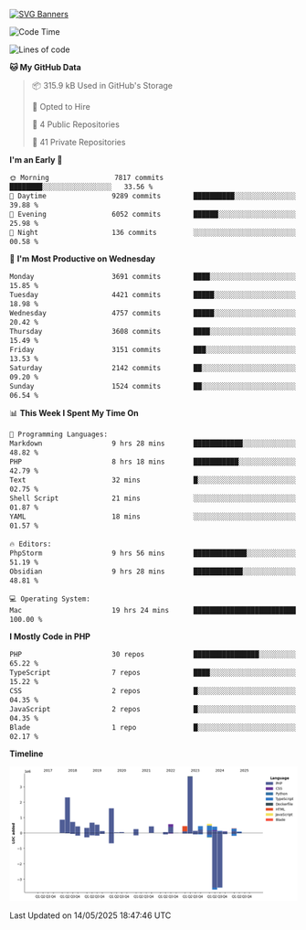 [![SVG Banners](https://svg-banners.vercel.app/api?type=glitch&text1=Gere_Lajos%F0%9F%92%BB&width=800&height=400)](https://github.com/Akshay090/svg-banners)

<!--START_SECTION:waka-->
![Code Time](http://img.shields.io/badge/Code%20Time-2%2C451%20hrs%202%20mins-blue)

![Lines of code](https://img.shields.io/badge/From%20Hello%20World%20I%27ve%20Written-15.3%20million%20lines%20of%20code-blue)

**🐱 My GitHub Data** 

> 📦 315.9 kB Used in GitHub's Storage 
 > 
> 💼 Opted to Hire
 > 
> 📜 4 Public Repositories 
 > 
> 🔑 41 Private Repositories 
 > 
**I'm an Early 🐤** 

```text
🌞 Morning                7817 commits        ████████░░░░░░░░░░░░░░░░░   33.56 % 
🌆 Daytime                9289 commits        ██████████░░░░░░░░░░░░░░░   39.88 % 
🌃 Evening                6052 commits        ██████░░░░░░░░░░░░░░░░░░░   25.98 % 
🌙 Night                  136 commits         ░░░░░░░░░░░░░░░░░░░░░░░░░   00.58 % 
```
📅 **I'm Most Productive on Wednesday** 

```text
Monday                   3691 commits        ████░░░░░░░░░░░░░░░░░░░░░   15.85 % 
Tuesday                  4421 commits        █████░░░░░░░░░░░░░░░░░░░░   18.98 % 
Wednesday                4757 commits        █████░░░░░░░░░░░░░░░░░░░░   20.42 % 
Thursday                 3608 commits        ████░░░░░░░░░░░░░░░░░░░░░   15.49 % 
Friday                   3151 commits        ███░░░░░░░░░░░░░░░░░░░░░░   13.53 % 
Saturday                 2142 commits        ██░░░░░░░░░░░░░░░░░░░░░░░   09.20 % 
Sunday                   1524 commits        ██░░░░░░░░░░░░░░░░░░░░░░░   06.54 % 
```


📊 **This Week I Spent My Time On** 

```text
💬 Programming Languages: 
Markdown                 9 hrs 28 mins       ████████████░░░░░░░░░░░░░   48.82 % 
PHP                      8 hrs 18 mins       ███████████░░░░░░░░░░░░░░   42.79 % 
Text                     32 mins             █░░░░░░░░░░░░░░░░░░░░░░░░   02.75 % 
Shell Script             21 mins             ░░░░░░░░░░░░░░░░░░░░░░░░░   01.87 % 
YAML                     18 mins             ░░░░░░░░░░░░░░░░░░░░░░░░░   01.57 % 

🔥 Editors: 
PhpStorm                 9 hrs 56 mins       █████████████░░░░░░░░░░░░   51.19 % 
Obsidian                 9 hrs 28 mins       ████████████░░░░░░░░░░░░░   48.81 % 

💻 Operating System: 
Mac                      19 hrs 24 mins      █████████████████████████   100.00 % 
```

**I Mostly Code in PHP** 

```text
PHP                      30 repos            ████████████████░░░░░░░░░   65.22 % 
TypeScript               7 repos             ████░░░░░░░░░░░░░░░░░░░░░   15.22 % 
CSS                      2 repos             █░░░░░░░░░░░░░░░░░░░░░░░░   04.35 % 
JavaScript               2 repos             █░░░░░░░░░░░░░░░░░░░░░░░░   04.35 % 
Blade                    1 repo              █░░░░░░░░░░░░░░░░░░░░░░░░   02.17 % 
```



**Timeline**

![Lines of Code chart](https://raw.githubusercontent.com/gere-lajos/gere-lajos/main/assets/bar_graph.png)


 Last Updated on 14/05/2025 18:47:46 UTC
<!--END_SECTION:waka-->
